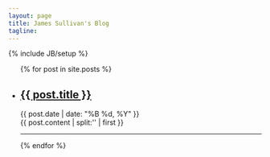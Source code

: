 ```yaml
---
layout: page
title: James Sullivan's Blog
tagline: 
---
```

{% include JB/setup %}

<ul class="posts">
{% for post in site.posts %}
<li>
    <div class="post-preview">
        <h2><a href="{{ site.url }}{{ page.url }}">{{ post.title }}</a></h2>
        <div class="post-date">{{ post.date | date: "%B %d, %Y" }}</div>
        {{ post.content | split:'<!--break-->' | first }}
    </div>
    <hr>
</li>
{% endfor %}
</ul>

